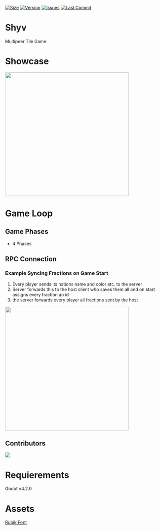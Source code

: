 [![Size](https://img.shields.io/github/repo-size/DragonCat4012/Shyv_Game?color=aa6de6&label=SIZE&style=for-the-badge)]()
[![Version](https://img.shields.io/github/v/release/DragonCat4012/Shyv_Game?color=aa6de6&label=Version&style=for-the-badge)]()
[![Issues](https://img.shields.io/github/issues/DragonCat4012/Shyv_Game?color=aa6de6&label=Issues&style=for-the-badge)]()
[![Last Commit](https://img.shields.io/github/last-commit/DragonCat4012/Shyv_Game/master?color=aa6de6&label=lastcommit&style=for-the-badge)]()


# Shyv
Multipeer Tile Game

# Showcase
<img src="https://kiarar.moe/images/shyv/image.png" width="400">

# Game Loop
## Game Phases
* 4 Phases

## RPC Connection
### Example Syncing Fractions on Game Start
1. Every player sends its nations name and color etc. to the server
2. Server forwards this to the host client who saves them all and on start assigns every fraction an id
3. the server forwards every player all fractions sent by the host

<img src="https://kiarar.moe/images/shyv/example_routing.png" width="400">

## Contributors
<a href = "https://github.com/DragonCat4012/Shyv_Game/graphs/contributors">
  <img src = "https://contrib.rocks/image?repo=DragonCat4012/Shyv_Game"/>
</a>

# Requierements
Godot v4.2.0

# Assets 
[Rubik Font](https://fonts.google.com/specimen/Rubik/about)

